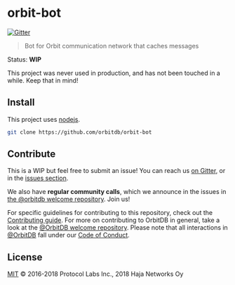 # orbit-bot

[![Gitter](https://img.shields.io/gitter/room/nwjs/nw.js.svg)](https://gitter.im/orbitdb/Lobby)

> Bot for Orbit communication network that caches messages

Status: **WIP**

This project was never used in production, and has not been touched in a while. Keep that in mind!

## Install

This project uses [nodejs](https://nodejs.org/).

```sh
git clone https://github.com/orbitdb/orbit-bot
```

## Contribute

This is a WIP but feel free to submit an issue! You can reach us [on Gitter](https://gitter.im/orbitdb/Lobby), or in the [issues section](https://github.com/orbitdb/orbit-bot/issues).

We also have **regular community calls**, which we announce in the issues in [the @orbitdb welcome repository](https://github.com/orbitdb/welcome/issues). Join us!

For specific guidelines for contributing to this repository, check out the [Contributing guide](CONTRIBUTING.md). For more on contributing to OrbitDB in general, take a look at the [@OrbitDB welcome repository](https://github.com/orbitdb/welcome). Please note that all interactions in [@OrbitDB](https://github.com/orbitdb) fall under our [Code of Conduct](CODE_OF_CONDUCT.md).

## License

[MIT](LICENSE) © 2016-2018 Protocol Labs Inc., 2018 Haja Networks Oy
